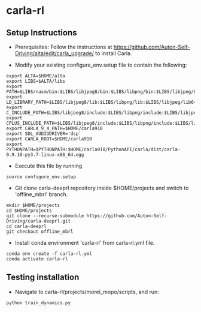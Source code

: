 # carla-rl

## Setup Instructions

* Prerequisites: Follow the instructions at https://github.com/Auton-Self-Driving/alta/edit/carla_upgrade/ to install Carla.


* Modify your existing configure_env.setup file to contain the following:
```
export ALTA=$HOME/alta
export LIBS=$ALTA/libs
export PATH=$LIBS/nasm/bin:$LIBS/libjpeg8/bin:$LIBS/libpng/bin:$LIBS/libjpeg/bin:$LIBS/libjpeglua/bin:$PATH
export LD_LIBRARY_PATH=$LIBS/libjpeg8/lib:$LIBS/libpng/lib:$LIBS/libjpeg/lib64:$LIBS/libjpeglua/lib:$LD_LIBRARY_PATH
export C_INCLUDE_PATH=$LIBS/libjpeg8/include:$LIBS/libpng/include:$LIBS/libjpeg/include:$LIBS/libjpeglua/include:$C_INCLUDE_PATH
export CPLUS_INCLUDE_PATH=$LIBS/libjpeg8/include:$LIBS/libpng/include:$LIBS/libjpeg/include:$LIBS/libjpeglua/include:$CPLUS_INCLUDE_PATH
export CARLA_9_4_PATH=$HOME/carla910
export SDL_AUDIODRIVER='dsp'
export CARLA_ROOT=$HOME/carla910
export PYTHONPATH=$PYTHONPATH:$HOME/carla910/PythonAPI/carla/dist/carla-0.9.10-py3.7-linux-x86_64.egg
```
*  Execute this file by running
```
source configure_env.setup
```

* Git clone carla-deeprl repository inside $HOME/projects and switch to 'offline_mbrl' branch.
```
mkdir $HOME/projects
cd $HOME/projects
git clone --recurse-submodule https://github.com/Auton-Self-Driving/carla-deeprl.git
cd carla-deeprl
git checkout offline_mbrl
```

* Install conda environment 'carla-rl' from carla-rl.yml file.

```
conda env create -f carla-rl.yml 
conda activate carla-rl
```

## Testing installation 

* Navigate to carla-rl/projects/morel_mopo/scripts, and run: 
```
python train_dynamics.py
```
